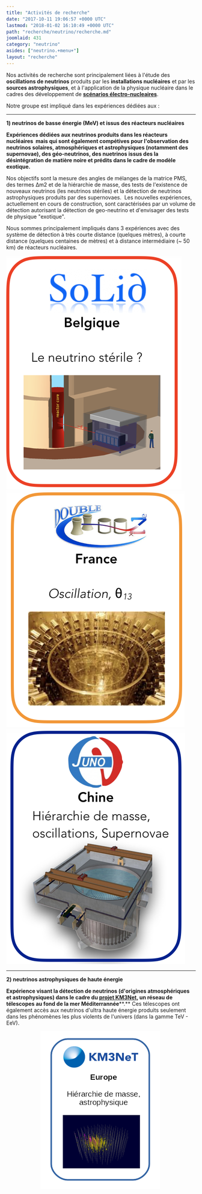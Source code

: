 ```yaml
---
title: "Activités de recherche"
date: "2017-10-11 19:06:57 +0000 UTC"
lastmod: "2018-01-02 16:10:49 +0000 UTC"
path: "recherche/neutrino/recherche.md"
joomlaid: 431
category: "neutrino"
asides: ["neutrino.+menu+"]
layout: "recherche"
---
```

Nos activités de recherche sont principalement liées à l'étude des **oscillations de neutrinos** produits par les **installations nucléaires** et par les **sources astrophysiques**, et à l'application de la physique nucléaire dans le cadres des développement de **[scénarios électro-nucleaires](/recherche/sen/systeme-et-scenarios)**.

Notre groupe est impliqué dans les expériences dédiées aux :

* * *

**1) neutrinos de basse énergie (MeV) et issus des réacteurs nucléaires**

**Expériences dédiées aux neutrinos produits dans les réacteurs nucléaires  mais qui sont également compétives pour l'observation des neutrinos solaires, atmosphériques et astrophysiques (notamment des supernovae), des géo-neutrinos, des nuetrinos issus des la désintégration de matière noire et prédits dans le cadre de modèle exotique.**

Nos objectifs sont la mesure des angles de mélanges de la matrice PMS, des termes Δm2 et de la hiérarchie de masse, des tests de l'existence de nouveaux neutrinos (les neutrinos stériles) et la détection de neutrinos astrophysiques produits par des supernovaes.  Les nouvelles expériences, actuellement en cours de construction, sont caractérisées par un volume de détection autorisant la détection de geo-neutrino et d'envisager des tests de physique "exotique".

Nous sommes principalement impliqués dans 3 expériences avec des système de détection à très courte distance (quelques mètres), à courte distance (quelques centaines de mètres) et à distance intermédiaire (~ 50 km) de réacteurs nucléaires.

![SOLIDthumb](images/group/SOLIDthumb.png)    [![DCthumb](images/group/DCthumb.png)](/)    [![JUNOthumb](images/group/JUNOthumb.png)](/)

* * *

**2) neutrinos astrophysiques de haute énergie**

**Expérience visant la détection de neutrinos (d'origines atmosphériques et astrophysiques) dans le cadre du [projet KM3Net](/recherche/neutrino/la-collaboration-km3net), un réseau de télescopes au fond de la mer Méditerrannée****.** Ces télescopes ont également accès aux neutrinos d'ultra haute énergie produits seulement dans les phénomènes les plus violents de l'univers (dans la gamme TeV - EeV).  

                       ![km3net thumb](images/group/km3net_thumb.png)
